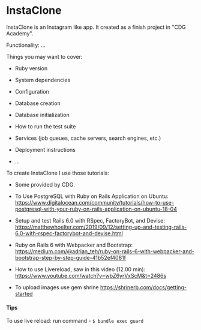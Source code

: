 # InstaClone

InstaClone is an Instagram like app.
It created as a finish project in "CDG Academy".

Functionality: ...


Things you may want to cover:

* Ruby version

* System dependencies

* Configuration

* Database creation

* Database initialization

* How to run the test suite

* Services (job queues, cache servers, search engines, etc.)

* Deployment instructions

* ...

To create InstaClone I use those tutorials:

* Some provided by CDG.

* To Use PostgreSQL with Ruby on Rails Application on Ubuntu: 
  https://www.digitalocean.com/community/tutorials/how-to-use-postgresql-with-your-ruby-on-rails-application-on-ubuntu-18-04

* Setup and test Rails 6.0 with RSpec, FactoryBot, and Devise:
  https://matthewhoelter.com/2019/09/12/setting-up-and-testing-rails-6.0-with-rspec-factorybot-and-devise.html
  
*  Ruby on Rails 6 with Webpacker and Bootstrap:
  https://medium.com/@adrian_teh/ruby-on-rails-6-with-webpacker-and-bootstrap-step-by-step-guide-41b52ef4081f
  
*  How to use Livereload, saw in this video (12.00 min): https://www.youtube.com/watch?v=wbZ6yrVxScM&t=2486s
*  To upload images use gem shrine https://shrinerb.com/docs/getting-started
  
#### Tips
To use live reload:
run command - `$ bundle exec guard`
